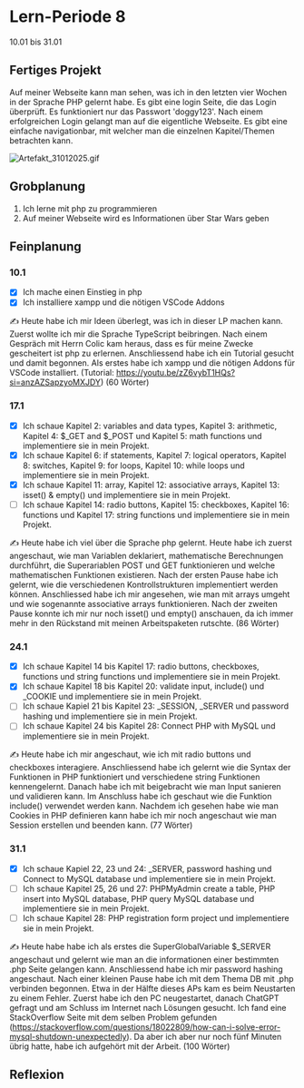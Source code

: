 # Lern-Periode 8
10.01 bis 31.01

## Fertiges Projekt

Auf meiner Webseite kann man sehen, was ich in den letzten vier Wochen in der Sprache PHP gelernt habe. Es gibt eine login Seite, die das Login überprüft. Es funktioniert nur das Passwort 'doggy123'. Nach einem erfolgreichen Login gelangt man auf die eigentliche Webseite. Es gibt eine einfache navigationbar, mit welcher man die einzelnen Kapitel/Themen betrachten kann.

![Artefakt_31012025.gif](Artefakt_31012025.gif)

## Grobplanung

1. Ich lerne mit php zu programmieren
2. Auf meiner Webseite wird es Informationen über Star Wars geben

## Feinplanung

### 10.1

- [x] Ich mache einen Einstieg in php
- [x] Ich installiere xampp und die nötigen VSCode Addons

✍️ Heute habe ich mir Ideen überlegt, was ich in dieser LP machen kann. Zuerst wollte ich mir die Sprache TypeScript beibringen. Nach einem Gespräch mit Herrn Colic kam heraus, dass es für meine Zwecke gescheitert ist php zu erlernen. Anschliessend habe ich ein Tutorial gesucht und damit begonnen. Als erstes habe ich xampp und die nötigen Addons für VSCode installiert. (Tutorial: https://youtu.be/zZ6vybT1HQs?si=anzAZSapzyoMXJDY) (60 Wörter)

### 17.1

- [x] Ich schaue Kapitel 2: variables and data types, Kapitel 3: arithmetic, Kapitel 4: $_GET and $_POST und Kapitel 5: math functions und implementiere sie in mein Projekt.
- [x] Ich schaue Kapitel 6: if statements, Kapitel 7: logical operators, Kapitel 8: switches, Kapitel 9: for loops, Kapitel 10: while loops und implementiere sie in mein Projekt.
- [x] Ich schaue Kapitel 11: array, Kapitel 12: associative arrays, Kapitel 13: isset() & empty() und implementiere sie in mein Projekt.
- [ ] Ich schaue Kapitel 14: radio buttons, Kapitel 15: checkboxes, Kapitel 16: functions und Kapitel 17: string functions und implementiere sie in mein Projekt.

✍️ Heute habe ich viel über die Sprache php gelernt. Heute habe ich zuerst angeschaut, wie man Variablen deklariert, mathematische Berechnungen durchführt, die Superariablen POST und GET funktionieren und welche mathematischen Funktionen existieren. Nach der ersten Pause habe ich gelernt, wie die verschiedenen Kontrollstrukturen implementiert werden können. Anschliessed habe ich mir angesehen, wie man mit arrays umgeht und wie sogenannte associative arrays funktionieren. Nach der zweiten Pause konnte ich mir nur noch isset() und empty() anschauen, da ich immer mehr in den Rückstand mit meinen Arbeitspaketen rutschte. (86 Wörter)

### 24.1

- [x] Ich schaue Kapitel 14 bis Kapitel 17: radio buttons, checkboxes, functions und string functions und implementiere sie in mein Projekt.
- [x] Ich schaue Kapitel 18 bis Kapitel 20: validate input, include() und _COOKIE und implementiere sie in mein Projekt.
- [ ] Ich schaue Kapiel 21 bis Kapitel 23: _SESSION, _SERVER und password hashing und implementiere sie in mein Projekt.
- [ ] Ich schaue Kapitel 24 bis Kapitel 28: Connect PHP with MySQL und implementiere sie in mein Projekt.

✍️ Heute habe ich mir angeschaut, wie ich mit radio buttons und checkboxes interagiere. Anschliessend habe ich gelernt wie die Syntax der Funktionen in PHP funktioniert und verschiedene string Funktionen kennengelernt. Danach habe ich mit beigebracht wie man Input sanieren und validieren kann. Im Anschluss habe ich geschaut wie die Funktion include() verwendet werden kann. Nachdem ich gesehen habe wie man Cookies in PHP definieren kann habe ich mir noch angeschaut wie man Session erstellen und beenden kann. (77 Wörter)

### 31.1

- [x] Ich schaue Kapiel 22, 23 und 24: _SERVER, password hashing und Connect to MySQL database und implementiere sie in mein Projekt.
- [ ] Ich schaue Kapitel 25, 26 und 27: PHPMyAdmin create a table, PHP insert into MySQL database, PHP query MySQL database und implementiere sie in mein Projekt.
- [ ] Ich schaue Kapitel 28: PHP registration form project und implementiere sie in mein Projekt.

✍️ Heute habe habe ich als erstes die SuperGlobalVariable $_SERVER angeschaut und gelernt wie man an die informationen einer bestimmten .php Seite gelangen kann. Anschliessend habe ich mir password hashing angeschaut. Nach einer kleinen Pause habe ich mit dem Thema DB mit .php verbinden begonnen. Etwa in der Hälfte dieses APs kam es beim Neustarten zu einem Fehler. Zuerst habe ich den PC neugestartet, danach ChatGPT gefragt und am Schluss im Internet nach Lösungen gesucht. Ich fand eine StackOverflow Seite mit dem selben Problem gefunden (https://stackoverflow.com/questions/18022809/how-can-i-solve-error-mysql-shutdown-unexpectedly). Da aber ich aber nur noch fünf Minuten übrig hatte, habe ich aufgehört mit der Arbeit. (100 Wörter)

## Reflexion

